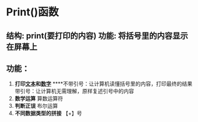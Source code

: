# Print\(\)函数

## 结构: print\(要打印的内容\) 功能: 将括号里的内容显示在屏幕上

## 功能：

1. **打印**[**文本**](wen-ben.md)**和**[**数字**](shu-zi.md#1-da-yin-shu-zi) ****不带引号：让计算机读懂括号里的内容，打印最终的结果 带引号：让计算机无需理解，原样复述引号中的内容 
2. **数学运算** 算数运算符
3. **判断正误** 布尔运算
4. **不同数据类型的拼接** 【+】号 



